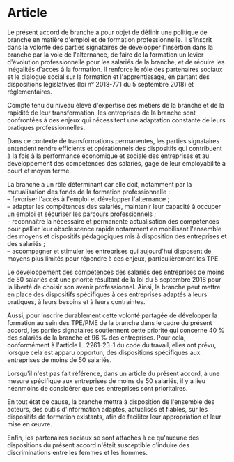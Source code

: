 # Article

Le présent accord de branche a pour objet de définir une politique de branche en matière d'emploi et de formation professionnelle. Il s'inscrit dans la volonté des parties signataires de développer l'insertion dans la branche par la voie de l'alternance, de faire de la formation un levier d'évolution professionnelle pour les salariés de la branche, et de réduire les inégalités d'accès à la formation. Il renforce le rôle des partenaires sociaux et le dialogue social sur la formation et l'apprentissage, en partant des dispositions législatives (loi n° 2018-771 du 5 septembre 2018) et réglementaires.

Compte tenu du niveau élevé d'expertise des métiers de la branche et de la rapidité de leur transformation, les entreprises de la branche sont confrontées à des enjeux qui nécessitent une adaptation constante de leurs pratiques professionnelles.

Dans ce contexte de transformations permanentes, les parties signataires entendent rendre efficients et opérationnels des dispositifs qui contribuent à la fois à la performance économique et sociale des entreprises et au développement des compétences des salariés, gage de leur employabilité à court et moyen terme.

La branche a un rôle déterminant car elle doit, notamment par la mutualisation des fonds de la formation professionnelle :  
 – favoriser l'accès à l'emploi et développer l'alternance ;  
 – adapter les compétences des salariés, maintenir leur capacité à occuper un emploi et sécuriser les parcours professionnels ;  
 – reconnaître la nécessaire et permanente actualisation des compétences pour pallier leur obsolescence rapide notamment en mobilisant l'ensemble des moyens et dispositifs pédagogiques mis à disposition des entreprises et des salariés ;  
 – accompagner et stimuler les entreprises qui aujourd'hui disposent de moyens plus limités pour répondre à ces enjeux, particulièrement les TPE.

Le développement des compétences des salariés des entreprises de moins de 50 salariés est une priorité résultant de la loi du 5 septembre 2018 pour la liberté de choisir son avenir professionnel. Ainsi, la branche peut mettre en place des dispositifs spécifiques à ces entreprises adaptés à leurs pratiques, à leurs besoins et à leurs contraintes.

Aussi, pour inscrire durablement cette volonté partagée de développer la formation au sein des TPE/PME de la branche dans le cadre du présent accord, les parties signataires soutiennent cette priorité qui concerne 40 % des salariés de la branche et 96 % des entreprises. Pour cela, conformément à l'article L. 2261-23-1 du code du travail, elles ont prévu, lorsque cela est apparu opportun, des dispositions spécifiques aux entreprises de moins de 50 salariés.

Lorsqu'il n'est pas fait référence, dans un article du présent accord, à une mesure spécifique aux entreprises de moins de 50 salariés, il y a lieu néanmoins de considérer que ces entreprises sont prioritaires.

En tout état de cause, la branche mettra à disposition de l'ensemble des acteurs, des outils d'information adaptés, actualisés et fiables, sur les dispositifs de formation existants, afin de faciliter leur appropriation et leur mise en œuvre.

Enfin, les partenaires sociaux se sont attachés à ce qu'aucune des dispositions du présent accord n'était susceptible d'induire des discriminations entre les femmes et les hommes.

  
